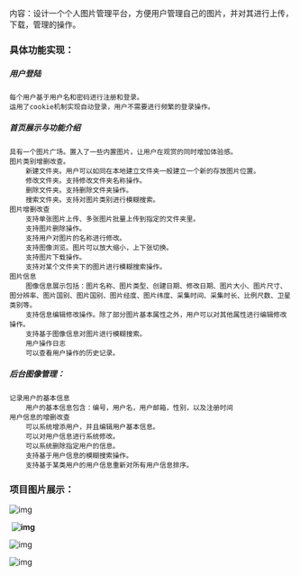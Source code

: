 内容：设计一个个人图片管理平台，方便用户管理自己的图片，并对其进行上传，下载，管理的操作。

### **具体功能实现：**

##### 用户登陆

    每个用户基于用户名和密码进行注册和登录。
    运用了cookie机制实现自动登录，用户不需要进行频繁的登录操作。

##### 首页展示与功能介绍

    具有一个图片广场。置入了一些内置图片，让用户在观赏的同时增加体验感。
    图片类别增删改查。
        新建文件夹。用户可以如同在本地建立文件夹一般建立一个新的存放图片位置。
        修改文件夹。支持修改文件夹名称操作。
        删除文件夹。支持删除文件夹操作。
        搜索文件夹。支持对图片类别进行模糊搜索。
    图片增删改查
        支持单张图片上传、多张图片批量上传到指定的文件夹里。
        支持图片删除操作。
        支持用户对图片的名称进行修改。
        支持图像浏览。图片可以放大缩小，上下张切换。
        支持图片下载操作。
        支持对某个文件夹下的图片进行模糊搜索操作。
    图片信息
        图像信息展示包括：图片名称、图片类型、创建日期、修改日期、图片大小、图片尺寸、图分辨率、图片国别、图片国别、图片经度、图片纬度、采集时间、采集时长、比例尺数、卫星类别等。
        支持信息编辑修改操作。除了部分图片基本属性之外，用户可以对其他属性进行编辑修改操作。
        支持基于图像信息对图片进行模糊搜索。
        用户操作日志
        可以查看用户操作的历史记录。

##### 后台图像管理：

    记录用户的基本信息
        用户的基本信息包含：编号，用户名，用户邮箱，性别，以及注册时间
    用户信息的增删改查
        可以系统增添用户，并且编辑用户基本信息。
        可以对用户信息进行系统修改。
        可以系统删除指定用户的信息。
        支持基于用户信息的模糊搜索操作。
        支持基于某类用户的用户信息重新对所有用户信息排序。
### 项目图片展示：

![img](D:/Software/Typora/images/clip_image002-1594896299875.jpg)

​					  **![img](D:/Software/Typora/images/clip_image002-1594896371173.gif)**

![img](D:/Software/Typora/images/clip_image002-1594896327938.jpg)

![img](D:/Software/Typora/images/clip_image002-1594896333397.jpg)